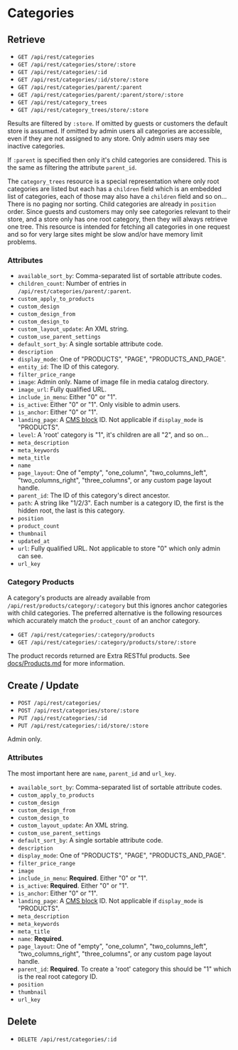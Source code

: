 # Categories

## Retrieve

- `GET /api/rest/categories`
- `GET /api/rest/categories/store/:store`
- `GET /api/rest/categories/:id`
- `GET /api/rest/categories/:id/store/:store`
- `GET /api/rest/categories/parent/:parent`
- `GET /api/rest/categories/parent/:parent/store/:store`
- `GET /api/rest/category_trees`
- `GET /api/rest/category_trees/store/:store`

Results are filtered by `:store`.
If omitted by guests or customers the default store is assumed.
If omitted by admin users all categories are accessible, even if they are not assigned to any store.
Only admin users may see inactive categories.

If `:parent` is specified then only it's child categories are considered.
This is the same as filtering the attribute `parent_id`.

The `category_trees` resource is a special representation where only root categories are listed but each has a `children` field which is an embedded list of categories,
each of those may also have a `children` field and so on…
There is no paging nor sorting.
Child categories are already in `position` order.
Since guests and customers may only see categories relevant to their store,
and a store only has one root category,
then they will always retrieve one tree.
This resource is intended for fetching all categories in one request and so for very large sites might be slow and/or have memory limit problems.

### Attributes

- `available_sort_by`: Comma-separated list of sortable attribute codes.
- `children_count`: Number of entries in `/api/rest/categories/parent/:parent`.
- `custom_apply_to_products`
- `custom_design`
- `custom_design_from`
- `custom_design_to`
- `custom_layout_update`: An XML string.
- `custom_use_parent_settings`
- `default_sort_by`: A single sortable attribute code.
- `description`
- `display_mode`: One of "PRODUCTS", "PAGE", "PRODUCTS_AND_PAGE".
- `entity_id`: The ID of this category.
- `filter_price_range`
- `image`: Admin only. Name of image file in media catalog directory.
- `image_url`: Fully qualified URL.
- `include_in_menu`: Either "0" or "1".
- `is_active`: Either "0" or "1". Only visible to admin users.
- `is_anchor`: Either "0" or "1".
- `landing_page`: A [CMS block](https://github.com/clockworkgeek/Magento-Extra-RESTful/blob/master/docs/Blocks.md#cms-blocks) ID. Not applicable if `display_mode` is "PRODUCTS".
- `level`: A 'root' category is "1", it's children are all "2", and so on…
- `meta_description`
- `meta_keywords`
- `meta_title`
- `name`
- `page_layout`: One of "empty", "one_column", "two_columns_left", "two_columns_right", "three_columns", or any custom page layout handle.
- `parent_id`: The ID of this category's direct ancestor.
- `path`: A string like "1/2/3". Each number is a category ID, the first is the hidden root, the last is this category.
- `position`
- `product_count`
- `thumbnail`
- `updated_at`
- `url`: Fully qualified URL. Not applicable to store "0" which only admin can see.
- `url_key`

### Category Products

A category's products are already available from `/api/rest/products/category/:category` but this ignores anchor categories with child categories.
The preferred alternative is the following resources which accurately match the `product_count` of an anchor category.

- `GET /api/rest/categories/:category/products`
- `GET /api/rest/categories/:category/products/store/:store`

The product records returned are Extra RESTful products.
See [docs/Products.md](https://github.com/clockworkgeek/Magento-Extra-RESTful/blob/master/docs/Products.md) for more information.

## Create / Update

- `POST /api/rest/categories/`
- `POST /api/rest/categories/store/:store`
- `PUT /api/rest/categories/:id`
- `PUT /api/rest/categories/:id/store/:store`

Admin only.

### Attributes

The most important here are `name`, `parent_id` and `url_key`.

- `available_sort_by`: Comma-separated list of sortable attribute codes.
- `custom_apply_to_products`
- `custom_design`
- `custom_design_from`
- `custom_design_to`
- `custom_layout_update`: An XML string.
- `custom_use_parent_settings`
- `default_sort_by`: A single sortable attribute code.
- `description`
- `display_mode`: One of "PRODUCTS", "PAGE", "PRODUCTS_AND_PAGE".
- `filter_price_range`
- `image`
- `include_in_menu`: **Required**. Either "0" or "1".
- `is_active`: **Required**. Either "0" or "1".
- `is_anchor`: Either "0" or "1".
- `landing_page`: A [CMS block](https://github.com/clockworkgeek/Magento-Extra-RESTful/blob/master/docs/Blocks.md#cms-blocks) ID. Not applicable if `display_mode` is "PRODUCTS".
- `meta_description`
- `meta_keywords`
- `meta_title`
- `name`: **Required**.
- `page_layout`: One of "empty", "one_column", "two_columns_left", "two_columns_right", "three_columns", or any custom page layout handle.
- `parent_id`: **Required**. To create a 'root' category this should be "1" which is the real root category ID.
- `position`
- `thumbnail`
- `url_key`

## Delete

- `DELETE /api/rest/categories/:id`
